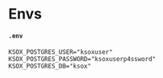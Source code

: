 # Envs
#### **`.env`**
```
KSOX_POSTGRES_USER="ksoxuser"
KSOX_POSTGRES_PASSWORD="ksoxuserp4ssword"
KSOX_POSTGRES_DB="ksox"
```
